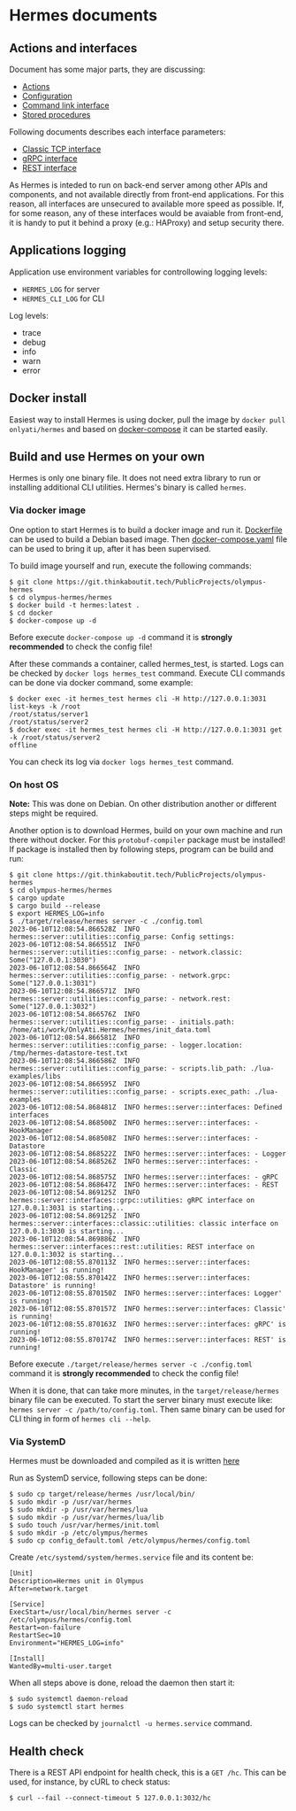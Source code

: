 # Hermes documents

## Actions and interfaces

Document has some major parts, they are discussing:
- [Actions](Actions.md)
- [Configuration](Configuration.md)
- [Command link interface](CommandLine.md)
- [Stored procedures](Stored_procedures.md)

Following documents describes each interface parameters:
- [Classic TCP interface](Interface_classic.md)
- [gRPC interface](Interface_gRPC.md)
- [REST interface](Interface_REST.md)

As Hermes is inteded to run on back-end server among other APIs and components, and not available directly from front-end applications. For this reason, all interfaces are unsecured to available more speed as possible. If, for some reason, any of these interfaces would be avaiable from front-end, it is handy to put it behind a proxy (e.g.: HAProxy) and setup security there.

## Applications logging

Application use environment variables for controllowing logging levels:
- `HERMES_LOG` for server
- `HERMES_CLI_LOG` for CLI

Log levels:
- trace
- debug
- info
- warn
- error

## Docker install

Easiest way to install Hermes is using docker, pull the image by `docker pull onlyati/hermes` and based on [docker-compose](../hermes/docker/docker-compose.yaml) it can be started easily.

## Build and use Hermes on your own

Hermes is only one binary file. It does not need extra library to run or installing additional CLI utilities. Hermes's binary is called `hermes`.

### Via docker image

One option to start Hermes is to build a docker image and run it. [Dockerfile](../hermes/Dockerfile) can be used to build a Debian based image.
Then [docker-compose.yaml](../hermes/docker/docker-compose.yaml) file can be used to bring it up, after it has been supervised.

To build image yourself and run, execute the following commands:
```
$ git clone https://git.thinkaboutit.tech/PublicProjects/olympus-hermes
$ cd olympus-hermes/hermes
$ docker build -t hermes:latest .
$ cd docker
$ docker-compose up -d
```

Before execute `docker-compose up -d` command it is **strongly recommended** to check the config file!

After these commands a container, called hermes_test, is started. Logs can be checked by `docker logs hermes_test` command.
Execute CLI commands can be done via docker command, some example:
```
$ docker exec -it hermes_test hermes cli -H http://127.0.0.1:3031 list-keys -k /root
/root/status/server1
/root/status/server2
$ docker exec -it hermes_test hermes cli -H http://127.0.0.1:3031 get -k /root/status/server2
offline
```

You can check its log via `docker logs hermes_test` command.

### On host OS

**Note:** This was done on Debian. On other distribution another or different steps might be required.

Another option is to download Hermes, build on your own machine and run there without docker. For this `protobuf-compiler` package must be installed!
If package is installed then by following steps, program can be build and run:
```
$ git clone https://git.thinkaboutit.tech/PublicProjects/olympus-hermes
$ cd olympus-hermes/hermes
$ cargo update
$ cargo build --release
$ export HERMES_LOG=info
$ ./target/release/hermes server -c ./config.toml
2023-06-10T12:08:54.866528Z  INFO hermes::server::utilities::config_parse: Config settings:
2023-06-10T12:08:54.866551Z  INFO hermes::server::utilities::config_parse: - network.classic: Some("127.0.0.1:3030")
2023-06-10T12:08:54.866564Z  INFO hermes::server::utilities::config_parse: - network.grpc: Some("127.0.0.1:3031")
2023-06-10T12:08:54.866571Z  INFO hermes::server::utilities::config_parse: - network.rest: Some("127.0.0.1:3032")
2023-06-10T12:08:54.866576Z  INFO hermes::server::utilities::config_parse: - initials.path: /home/ati/work/OnlyAti.Hermes/hermes/init_data.toml
2023-06-10T12:08:54.866581Z  INFO hermes::server::utilities::config_parse: - logger.location: /tmp/hermes-datastore-test.txt
2023-06-10T12:08:54.866586Z  INFO hermes::server::utilities::config_parse: - scripts.lib_path: ./lua-examples/libs
2023-06-10T12:08:54.866595Z  INFO hermes::server::utilities::config_parse: - scripts.exec_path: ./lua-examples
2023-06-10T12:08:54.868481Z  INFO hermes::server::interfaces: Defined interfaces
2023-06-10T12:08:54.868500Z  INFO hermes::server::interfaces: - HookManager
2023-06-10T12:08:54.868508Z  INFO hermes::server::interfaces: - Datastore
2023-06-10T12:08:54.868522Z  INFO hermes::server::interfaces: - Logger
2023-06-10T12:08:54.868526Z  INFO hermes::server::interfaces: - Classic
2023-06-10T12:08:54.868575Z  INFO hermes::server::interfaces: - gRPC
2023-06-10T12:08:54.868647Z  INFO hermes::server::interfaces: - REST
2023-06-10T12:08:54.869125Z  INFO hermes::server::interfaces::grpc::utilities: gRPC interface on 127.0.0.1:3031 is starting...
2023-06-10T12:08:54.869125Z  INFO hermes::server::interfaces::classic::utilities: classic interface on 127.0.0.1:3030 is starting...
2023-06-10T12:08:54.869886Z  INFO hermes::server::interfaces::rest::utilities: REST interface on 127.0.0.1:3032 is starting...
2023-06-10T12:08:55.870113Z  INFO hermes::server::interfaces: HookManager' is running!
2023-06-10T12:08:55.870142Z  INFO hermes::server::interfaces: Datastore' is running!
2023-06-10T12:08:55.870150Z  INFO hermes::server::interfaces: Logger' is running!
2023-06-10T12:08:55.870157Z  INFO hermes::server::interfaces: Classic' is running!
2023-06-10T12:08:55.870163Z  INFO hermes::server::interfaces: gRPC' is running!
2023-06-10T12:08:55.870174Z  INFO hermes::server::interfaces: REST' is running!
```

Before execute `./target/release/hermes server -c ./config.toml` command it is **strongly recommended** to check the config file!

When it is done, that can take more minutes, in the `target/release/hermes` binary file can be executed. 
To start the server binary must execute like: `hermes server -c /path/to/config.toml`.
Then same binary can be used for CLI thing in form of `hermes cli --help`.

### Via SystemD

Hermes must be downloaded and compiled as it is written [here](README.md#on-host-os)

Run as SystemD service, following steps can be done:
```
$ sudo cp target/release/hermes /usr/local/bin/
$ sudo mkdir -p /usr/var/hermes
$ sudo mkdir -p /usr/var/hermes/lua
$ sudo mkdir -p /usr/var/hermes/lua/lib
$ sudo touch /usr/var/hermes/init.toml
$ sudo mkdir -p /etc/olympus/hermes
$ sudo cp config_default.toml /etc/olympus/hermes/config.toml
```

Create `/etc/systemd/system/hermes.service` file and its content be:
```
[Unit]
Description=Hermes unit in Olympus
After=network.target

[Service]
ExecStart=/usr/local/bin/hermes server -c /etc/olympus/hermes/config.toml
Restart=on-failure
RestartSec=10
Environment="HERMES_LOG=info"

[Install]
WantedBy=multi-user.target
```

When all steps above is done, reload the daemon then start it:
```
$ sudo systemctl daemon-reload
$ sudo systemctl start hermes
```

Logs can be checked by `journalctl -u hermes.service` command.

## Health check

There is a REST API endpoint for health check, this is a `GET /hc`. This can be used, for instance, by cURL to check status:
```
$ curl --fail --connect-timeout 5 127.0.0.1:3032/hc
```
